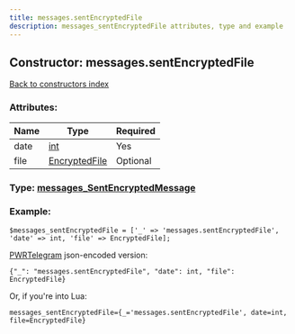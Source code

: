 ```yaml
---
title: messages.sentEncryptedFile
description: messages_sentEncryptedFile attributes, type and example
---
```

## Constructor: messages.sentEncryptedFile  
[Back to constructors index](index.md)



### Attributes:

| Name     |    Type       | Required |
|----------|---------------|----------|
|date|[int](../types/int.md) | Yes|
|file|[EncryptedFile](../types/EncryptedFile.md) | Optional|



### Type: [messages\_SentEncryptedMessage](../types/messages_SentEncryptedMessage.md)


### Example:

```
$messages_sentEncryptedFile = ['_' => 'messages.sentEncryptedFile', 'date' => int, 'file' => EncryptedFile];
```  

[PWRTelegram](https://pwrtelegram.xyz) json-encoded version:

```
{"_": "messages.sentEncryptedFile", "date": int, "file": EncryptedFile}
```


Or, if you're into Lua:  


```
messages_sentEncryptedFile={_='messages.sentEncryptedFile', date=int, file=EncryptedFile}

```


